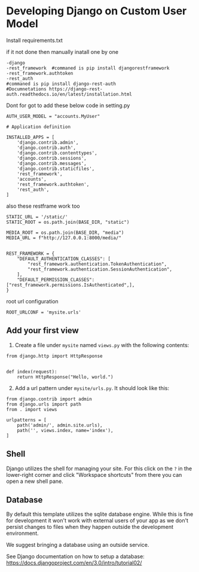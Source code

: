 # Developing Django on Custom User Model

Install requirements.txt 

if it not done then manually inatall one by one 
```
-django
-rest_framework  #commaned is pip install djangorestframework
-rest_framework.authtoken
-rest_auth 
#commaned is pip install django-rest-auth
#Documnetations https://django-rest-auth.readthedocs.io/en/latest/installation.html
```

Dont for got to add these below code in setting.py

```
AUTH_USER_MODEL = "accounts.MyUser"

# Application definition

INSTALLED_APPS = [
    'django.contrib.admin',
    'django.contrib.auth',
    'django.contrib.contenttypes',
    'django.contrib.sessions',
    'django.contrib.messages',
    'django.contrib.staticfiles',
    'rest_framework',
    'accounts',
    'rest_framework.authtoken',
    'rest_auth',
]
```
also these restframe work too
```
STATIC_URL = '/static/'
STATIC_ROOT = os.path.join(BASE_DIR, "static")

MEDIA_ROOT = os.path.join(BASE_DIR, "media")
MEDIA_URL = f"http://127.0.0.1:8000/media/"


REST_FRAMEWORK = {
    "DEFAULT_AUTHENTICATION_CLASSES": [
        "rest_framework.authentication.TokenAuthentication",
        "rest_framework.authentication.SessionAuthentication",
    ],
    "DEFAULT_PERMISSION_CLASSES": ["rest_framework.permissions.IsAuthenticated",],
}
```

root url configuration

```
ROOT_URLCONF = 'mysite.urls'
```
## Add your first view

1. Create a file under `mysite` named `views.py` with the following contents:

```
from django.http import HttpResponse


def index(request):
    return HttpResponse("Hello, world.")
```

2. Add a url pattern under `mysite/urls.py`. It should look like this:

```
from django.contrib import admin
from django.urls import path
from . import views

urlpatterns = [
    path('admin/', admin.site.urls),
    path('', views.index, name='index'),
]
```

## Shell

Django utilizes the shell for managing your site. For this click on the `?` in the lower-right corner and click "Workspace shortcuts" from there you can open a new shell pane. 

## Database

By default this template utilizes the sqlite database engine. While this is fine for development it won't work with external users of your app as we don't persist changes to files when they happen outside the development environment. 

We suggest bringing a database using an outside service. 

See Django documentation on how to setup a database: https://docs.djangoproject.com/en/3.0/intro/tutorial02/

